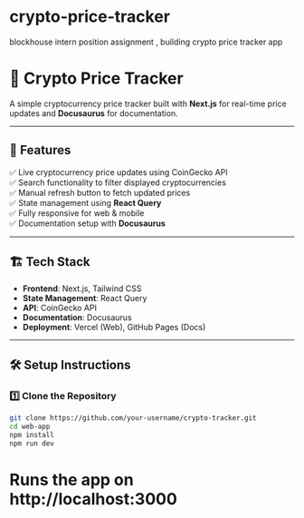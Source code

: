 # crypto-price-tracker
blockhouse intern position assignment , building crypto price tracker app 
# 🚀 Crypto Price Tracker  

A simple cryptocurrency price tracker built with **Next.js** for real-time price updates and **Docusaurus** for documentation.

---

## 📌 Features  
✅ Live cryptocurrency price updates using CoinGecko API  
✅ Search functionality to filter displayed cryptocurrencies  
✅ Manual refresh button to fetch updated prices  
✅ State management using **React Query**  
✅ Fully responsive for web & mobile  
✅ Documentation setup with **Docusaurus**  

---

## 🏗 Tech Stack  
- **Frontend**: Next.js, Tailwind CSS  
- **State Management**: React Query  
- **API**: CoinGecko API  
- **Documentation**: Docusaurus  
- **Deployment**: Vercel (Web), GitHub Pages (Docs)  

---

## 🛠 Setup Instructions  

### **1️⃣ Clone the Repository**  
```sh
git clone https://github.com/your-username/crypto-tracker.git
cd web-app
npm install 
npm run dev
``` 
# Runs the app on http://localhost:3000